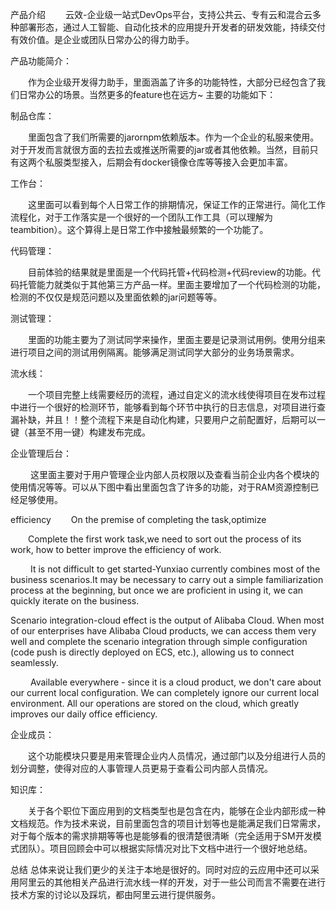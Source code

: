 产品介绍
  云效-企业级一站式DevOps平台，支持公共云、专有云和混合云多种部署形态，通过人工智能、自动化技术的应用提升开发者的研发效能，持续交付有效价值。是企业或团队日常办公的得力助手。

产品功能简介：

  作为企业级开发得力助手，里面涵盖了许多的功能特性，大部分已经包含了我们日常办公的场景。当然更多的feature也在远方~ 主要的功能如下：
  
  制品仓库：
  
  里面包含了我们所需要的jarornpm依赖版本。作为一个企业的私服来使用。对于开发而言就很方面的去拉去或推送所需要的jar或者其他依赖。当然，目前只有这两个私服类型接入，后期会有docker镜像仓库等等接入会更加丰富。
  
  工作台：
  
  这里面可以看到每个人日常工作的排期情况，保证工作的正常进行。简化工作流程化，对于工作落实是一个很好的一个团队工作工具（可以理解为teambition）。这个算得上是日常工作中接触最频繁的一个功能了。
  
  代码管理：
  
  目前体验的结果就是里面是一个代码托管+代码检测+代码review的功能。代码托管能力就类似于其他第三方产品一样。里面主要增加了一个代码检测的功能，检测的不仅仅是规范问题以及里面依赖的jar问题等等。
  
  测试管理：
  
  里面的功能主要为了测试同学来操作，里面主要是记录测试用例。使用分组来进行项目之间的测试用例隔离。能够满足测试同学大部分的业务场景需求。
  
  流水线：
  
  一个项目完整上线需要经历的流程，通过自定义的流水线使得项目在发布过程中进行一个很好的检测环节，能够看到每个环节中执行的日志信息，对项目进行查漏补缺，并且！！整个流程下来是自动化构建，只要用户之前配置好，后期可以一键（甚至不用一键）构建发布完成。
  
  企业管理后台：
  
   这里面主要对于用户管理企业内部人员权限以及查看当前企业内各个模块的使用情况等等。可以从下图中看出里面包含了许多的功能，对于RAM资源控制已经足够使用。
   
   efficiency
  On the premise of completing the task,optimize

  Complete the first work task,we need to sort out the process of its work, how to better improve the efficiency of work.
  
  
   It is not difficult to get started-Yunxiao currently combines most of the business scenarios.It may be necessary to carry out a simple familiarization process at the beginning, but once we are proficient in using it, we can quickly iterate on the business.

Scenario integration-cloud effect is the output of Alibaba Cloud. When most of our enterprises have Alibaba Cloud products, we can access them very well and complete the scenario integration through simple configuration (code push is directly deployed on ECS, etc.), allowing us to connect seamlessly.

   Available everywhere - since it is a cloud product, we don't care about our current local configuration. We can completely ignore our current local environment. All our operations are stored on the cloud, which greatly improves our daily office efficiency.
   
   企业成员：
   
  这个功能模块只要是用来管理企业内人员情况，通过部门以及分组进行人员的划分调整，使得对应的人事管理人员更易于查看公司内部人员情况。

知识库：

  关于各个职位下面应用到的文档类型也是包含在内，能够在企业内部形成一种文档规范。作为技术来说，目前里面包含的项目计划等也是能满足我们日常需求，对于每个版本的需求排期等等也是能够看的很清楚很清晰（完全适用于SM开发模式团队）。项目回顾会中可以根据实际情况对比下文档中进行一个很好地总结。

总结
总体来说让我们更少的关注于本地是很好的。同时对应的云应用中还可以采用阿里云的其他相关产品进行流水线一样的开发，对于一些公司而言不需要在进行技术方案的讨论以及踩坑，都由阿里云进行提供服务。

